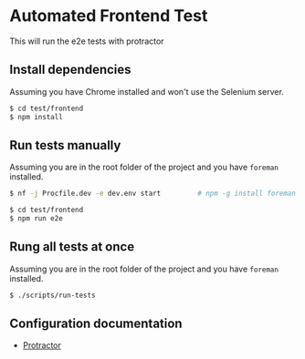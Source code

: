 Automated Frontend Test
=======================

This will run the e2e tests with protractor

## Install dependencies

Assuming you have Chrome installed and won't use the Selenium server.

```bash
$ cd test/frontend
$ npm install
```

## Run tests manually

Assuming you are in the root folder of the project and you have `foreman` installed.

```bash
$ nf -j Procfile.dev -e dev.env start         # npm -g install foreman
```

```bash
$ cd test/frontend
$ npm run e2e
```

## Rung all tests at once

Assuming you are in the root folder of the project and you have `foreman` installed.

```bash
$ ./scripts/run-tests
```

## Configuration documentation

* [Protractor](https://github.com/angular/protractor/blob/master/docs/referenceConf.js)
